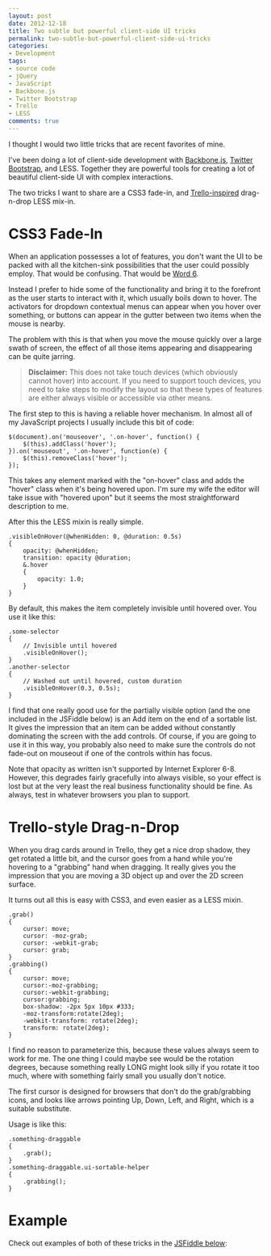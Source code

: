 ```yaml
---
layout: post
date: 2012-12-18
title: Two subtle but powerful client-side UI tricks
permalink: two-subtle-but-powerful-client-side-ui-tricks
categories:
- Development
tags:
- source code
- jQuery
- JavaScript
- Backbone.js
- Twitter Bootstrap
- Trello
- LESS
comments: true
---
```

I thought I would two little tricks that are recent favorites of mine.

I've been doing a lot of client-side development with [Backbone.js](http://backbonejs.org/), [Twitter Bootstrap](http://twitter.github.com/bootstrap/), and LESS. Together they are powerful tools for creating a lot of beautiful client-side UI with complex interactions.

The two tricks I want to share are a CSS3 fade-in, and [Trello-inspired](https://trello.com/) drag-n-drop LESS mix-in.

<!-- more -->

# CSS3 Fade-In

When an application possesses a lot of features, you don't want the UI to be packed with all the kitchen-sink possibilities that the user could possibly employ. That would be confusing. That would be [Word 6](http://www.codinghorror.com/blog/2006/02/sometimes-a-word-is-worth-a-thousand-icons.html).

Instead I prefer to hide some of the functionality and bring it to the forefront as the user starts to interact with it, which usually boils down to hover. The activators for dropdown contextual menus can appear when you hover over something, or buttons can appear in the gutter between two items when the mouse is nearby.

The problem with this is that when you move the mouse quickly over a large swath of screen, the effect of all those items appearing and disappearing can be quite jarring.

> **Disclaimer:** This does not take touch devices (which obviously cannot hover) into account. If you need to support touch devices, you need to take steps to modify the layout so that these types of features are either always visible or accessible via other means.

The first step to this is having a reliable hover mechanism. In almost all of my JavaScript projects I usually include this bit of code:

    $(document).on('mouseover', '.on-hover', function() {
        $(this).addClass('hover');
    }).on('mouseout', '.on-hover', function(e) {
        $(this).removeClass('hover');
    });

This takes any element marked with the "on-hover" class and adds the "hover" class when it's being hovered upon. I'm sure my wife the editor will take issue with "hovered upon" but it seems the most straightforward description to me.

After this the LESS mixin is really simple.

    .visibleOnHover(@whenHidden: 0, @duration: 0.5s)
    {
        opacity: @whenHidden;
        transition: opacity @duration;
        &.hover
        {
            opacity: 1.0;
        }
    }

By default, this makes the item completely invisible until hovered over. You use it like this:

    .some-selector
    {
        // Invisible until hovered
        .visibleOnHover();
    }
    .another-selector
    {
        // Washed out until hovered, custom duration
        .visibleOnHover(0.3, 0.5s);
    }

I find that one really good use for the partially visible option (and the one included in the JSFiddle below) is an Add item on the end of a sortable list. It gives the impression that an item can be added without constantly dominating the screen with the add controls. Of course, if you are going to use it in this way, you probably also need to make sure the controls do not fade-out on mouseout if one of the controls within has focus.

Note that opacity as written isn't supported by Internet Explorer 6-8. However, this degrades fairly gracefully into always visible, so your effect is lost but at the very least the real business functionality should be fine. As always, test in whatever browsers you plan to support.

# Trello-style Drag-n-Drop

When you drag cards around in Trello, they get a nice drop shadow, they get rotated a little bit, and the cursor goes from a hand while you're hovering to a "grabbing" hand when dragging. It really gives you the impression that you are moving a 3D object up and over the 2D screen surface.

It turns out all this is easy with CSS3, and even easier as a LESS mixin.

    .grab()
    {
        cursor: move;
        cursor: -moz-grab;
        cursor: -webkit-grab;
        cursor: grab;
    }
    .grabbing()
    {
        cursor: move;
        cursor:-moz-grabbing;
        cursor:-webkit-grabbing;
        cursor:grabbing;
        box-shadow: -2px 5px 10px #333;
        -moz-transform:rotate(2deg);
        -webkit-transform: rotate(2deg);
        transform: rotate(2deg);
    }

I find no reason to parameterize this, because these values always seem to work for me. The one thing I could maybe see would be the rotation degrees, because something really LONG might look silly if you rotate it too much, where with something fairly small you usually don't notice.

The first cursor is designed for browsers that don't do the grab/grabbing icons, and looks like arrows pointing Up, Down, Left, and Right, which is a suitable substitute.

Usage is like this:

    .something-draggable
    {
        .grab();
    }
    .something-draggable.ui-sortable-helper
    {
        .grabbing();
    }

# Example

Check out examples of both of these tricks in the [JSFiddle below](http://jsfiddle.net/AzR82/):

